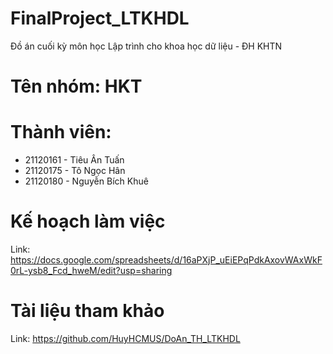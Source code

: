 # FinalProject_LTKHDL
Đồ án cuối kỳ môn học Lập trình cho khoa học dữ liệu - ĐH KHTN

# Tên nhóm: HKT

# Thành viên:

- 21120161 - Tiêu Ân Tuấn
- 21120175 - Tô Ngọc Hân
- 21120180 - Nguyễn Bích Khuê

# Kế hoạch làm việc

Link: https://docs.google.com/spreadsheets/d/16aPXjP_uEiEPqPdkAxovWAxWkF0rL-ysb8_Fcd_hweM/edit?usp=sharing

# Tài liệu tham khảo

Link: https://github.com/HuyHCMUS/DoAn_TH_LTKHDL